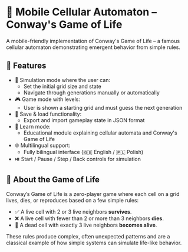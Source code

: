 # 📱 Mobile Cellular Automaton – Conway's Game of Life

A mobile-friendly implementation of Conway's Game of Life – a famous cellular automaton demonstrating emergent behavior from simple rules.

## 🚀 Features

- 🧪 Simulation mode where the user can:
  - Set the initial grid size and state
  - Navigate through generations manually or automatically
- 🎮 Game mode with levels:
  - User is shown a starting grid and must guess the next generation
- 💾 Save & load functionality:
  - Export and import gameplay state in JSON format
- 📖 Learn mode:
  - Educational module explaining cellular automata and Conway's Game of Life
- 🌐 Multilingual support:
  - Fully bilingual interface (🇬🇧 English / 🇵🇱 Polish)
- ⏯️ Start / Pause / Step / Back controls for simulation


## 🔬 About the Game of Life

Conway’s Game of Life is a zero-player game where each cell on a grid lives, dies, or reproduces based on a few simple rules:

- ✅ A live cell with 2 or 3 live neighbors **survives**.
- ❌ A live cell with fewer than 2 or more than 3 neighbors **dies**.
- 🌱 A dead cell with exactly 3 live neighbors **becomes alive**.

These rules produce complex, often unexpected patterns and are a classical example of how simple systems can simulate life-like behavior.
